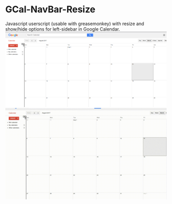 # GCal-NavBar-Resize
Javascript userscript (usable with greasemonkey) with resize and show/hide options for left-sidebar in Google Calendar.
![Screenshot](screenshot.png?raw=true, "Screenshot")
![Demo](gcal-resize-demo.gif?raw=true, "Demo")
